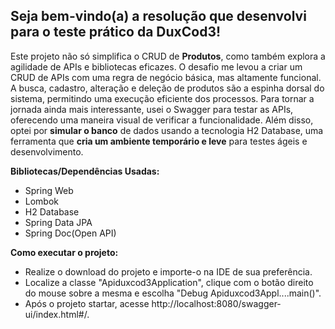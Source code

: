 ## Seja bem-vindo(a) a resolução que desenvolvi para o teste prático da DuxCod3!

Este projeto não só simplifica o CRUD de **Produtos**, como também explora a agilidade de APIs e bibliotecas eficazes. O desafio me levou a criar um CRUD de APIs com uma regra de negócio básica, mas altamente funcional. A busca, cadastro, alteração e deleção de produtos são a espinha dorsal do sistema, permitindo uma execução eficiente dos processos. Para tornar a jornada ainda mais interessante, usei o Swagger para testar as APIs, oferecendo uma maneira visual de verificar a funcionalidade. Além disso, optei por **simular o banco** de dados usando a tecnologia H2 Database, uma ferramenta que **cria um ambiente temporário e leve** para testes ágeis e desenvolvimento.


**Bibliotecas/Dependências Usadas:**
* Spring Web
* Lombok
* H2 Database
* Spring Data JPA
* Spring Doc(Open API)


**Como executar o projeto:**
- Realize o download do projeto e importe-o na IDE de sua preferência.
- Localize a classe "Apiduxcod3Application", clique com o botão direito do mouse sobre a mesma e escolha "Debug Apiduxcod3Appl....main()".
- Após o projeto startar, acesse http://localhost:8080/swagger-ui/index.html#/.

